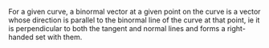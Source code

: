 For a given curve, a binormal vector at a given point on the curve is a
vector whose direction is parallel to the binormal line of the curve at
that point, ie it is perpendicular to both the tangent and normal lines
and forms a right-handed set with them.
